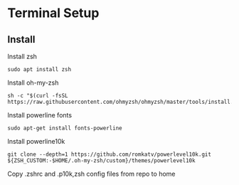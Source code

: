 # Terminal Setup

## Install
Install zsh
```
sudo apt install zsh
```

Install oh-my-zsh
```
sh -c "$(curl -fsSL https://raw.githubusercontent.com/ohmyzsh/ohmyzsh/master/tools/install.sh)"
```

Install powerline fonts
```
sudo apt-get install fonts-powerline
```

Install powerline10k
```
git clone --depth=1 https://github.com/romkatv/powerlevel10k.git ${ZSH_CUSTOM:-$HOME/.oh-my-zsh/custom}/themes/powerlevel10k
```

Copy .zshrc and .p10k,zsh config files from repo to home
